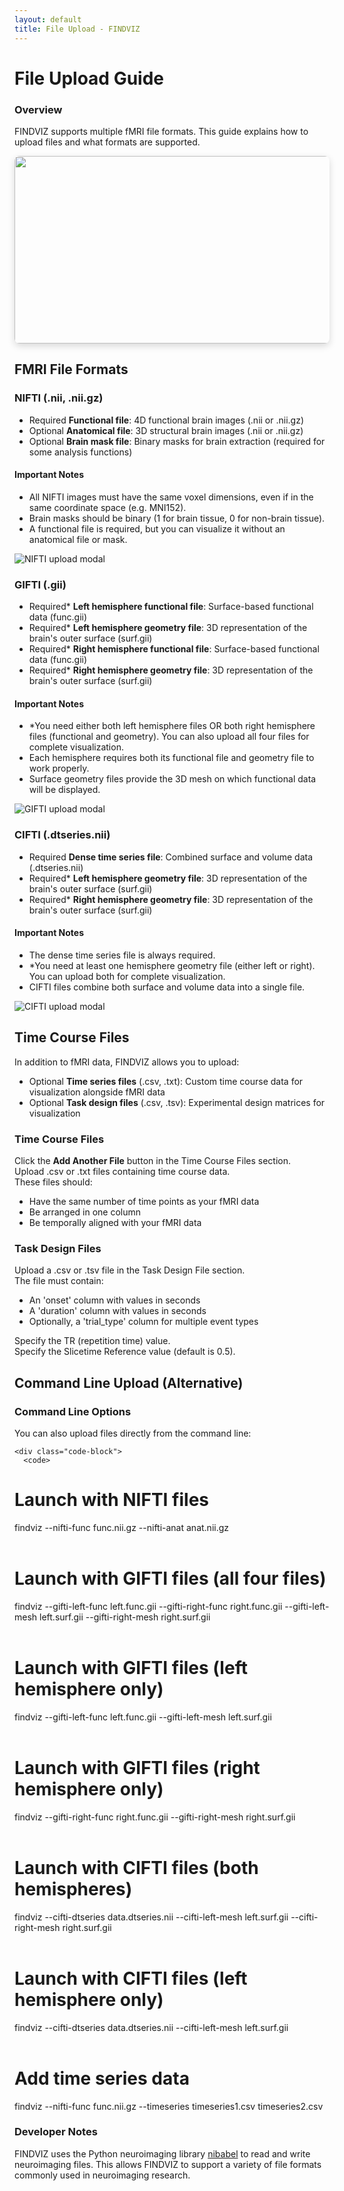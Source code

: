 ```yaml
---
layout: default
title: File Upload - FINDVIZ
---
```


# File Upload Guide

<div class="card">
  <div class="card-header">
    <h3>Overview</h3>
  </div>
  <div class="card-content">
    <p>FINDVIZ supports multiple fMRI file formats. This guide explains how to upload files and what formats are supported.</p>
    <img src='https://raw.githubusercontent.com/tsb46/fmri-findviz-misc/main/gifs/upload.gif' width=600 height=300 style="border-radius: 8px; box-shadow: 0 4px 12px rgba(0,0,0,0.15);">
  </div>
</div>

## FMRI File Formats

<div class="card">
    <div class='content-card'>
        <h3>NIFTI (.nii, .nii.gz)</h3>
        <ul>
            <li class="file-item">
            <span class="file-badge required-badge">Required</span>
            <span class="file-item-content"><strong>Functional file</strong>: 4D functional brain images (.nii or .nii.gz)</span>
            </li>
            <li class="file-item">
            <span class="file-badge optional-badge">Optional</span>
            <span class="file-item-content"><strong>Anatomical file</strong>: 3D structural brain images (.nii or .nii.gz)</span>
            </li>
            <li class="file-item">
            <span class="file-badge optional-badge">Optional</span>
            <span class="file-item-content"><strong>Brain mask file</strong>: Binary masks for brain extraction (required for some analysis functions)</span>
            </li>
        </ul>
        <div class="alert alert-info">
            <h4>Important Notes</h4>
            <ul>
            <li>All NIFTI images must have the same voxel dimensions, even if in the same coordinate space (e.g. MNI152).</li>
            <li>Brain masks should be binary (1 for brain tissue, 0 for non-brain tissue).</li>
            <li>A functional file is required, but you can visualize it without an anatomical file or mask.</li>
            </ul>
        </div>
        <img src='https://raw.githubusercontent.com/tsb46/fmri-findviz-misc/main/pics/upload_modal_nifti.png' alt="NIFTI upload modal">
    </div>
</div>

<div class="card">
    <div class='content-card'>
        <h3>GIFTI (.gii)</h3>
        <ul>
            <li class="file-item">
            <span class="file-badge required-badge">Required*</span>
            <span class="file-item-content"><strong>Left hemisphere functional file</strong>: Surface-based functional data (func.gii)</span>
            </li>
            <li class="file-item">
            <span class="file-badge required-badge">Required*</span>
            <span class="file-item-content"><strong>Left hemisphere geometry file</strong>: 3D representation of the brain's outer surface (surf.gii)</span>
            </li>
            <li class="file-item">
            <span class="file-badge required-badge">Required*</span>
            <span class="file-item-content"><strong>Right hemisphere functional file</strong>: Surface-based functional data (func.gii)</span>
            </li>
            <li class="file-item">
            <span class="file-badge required-badge">Required*</span>
            <span class="file-item-content"><strong>Right hemisphere geometry file</strong>: 3D representation of the brain's outer surface (surf.gii)</span>
            </li>
        </ul>
        <div class="alert alert-info">
            <h4>Important Notes</h4>
            <ul>
            <li>*You need either both left hemisphere files OR both right hemisphere files (functional and geometry). You can also upload all four files for complete visualization.</li>
            <li>Each hemisphere requires both its functional file and geometry file to work properly.</li>
            <li>Surface geometry files provide the 3D mesh on which functional data will be displayed.</li>
            </ul>
        </div>
        <img src='https://raw.githubusercontent.com/tsb46/fmri-findviz-misc/main/pics/upload_modal_gifti.png' alt="GIFTI upload modal">
    </div>
</div>

<div class="card">
    <div class='content-card'>
        <h3>CIFTI (.dtseries.nii)</h3>
        <ul>
            <li class="file-item">
            <span class="file-badge required-badge">Required</span>
            <span class="file-item-content"><strong>Dense time series file</strong>: Combined surface and volume data (.dtseries.nii)</span>
            </li>
            <li class="file-item">
            <span class="file-badge required-badge">Required*</span>
            <span class="file-item-content"><strong>Left hemisphere geometry file</strong>: 3D representation of the brain's outer surface (surf.gii)</span>
            </li>
            <li class="file-item">
            <span class="file-badge required-badge">Required*</span>
            <span class="file-item-content"><strong>Right hemisphere geometry file</strong>: 3D representation of the brain's outer surface (surf.gii)</span>
            </li>
        </ul>
        <div class="alert alert-info">
            <h4>Important Notes</h4>
            <ul>
            <li>The dense time series file is always required.</li>
            <li>*You need at least one hemisphere geometry file (either left or right). You can upload both for complete visualization.</li>
            <li>CIFTI files combine both surface and volume data into a single file.</li>
            </ul>
        </div>
        <img src='https://raw.githubusercontent.com/tsb46/fmri-findviz-misc/main/pics/upload_modal_cifti.png' alt="CIFTI upload modal">
    </div>
</div>

## Time Course Files

<div class="card">
  <div class="card-content">
    <p>In addition to fMRI data, FINDVIZ allows you to upload:</p>
    <ul>
      <li class="file-item">
        <span class="file-badge optional-badge">Optional</span>
        <span class="file-item-content"><strong>Time series files</strong> (.csv, .txt): Custom time course data for visualization alongside fMRI data</span>
      </li>
      <li class="file-item">
        <span class="file-badge optional-badge">Optional</span>
        <span class="file-item-content"><strong>Task design files</strong> (.csv, .tsv): Experimental design matrices for visualization</span>
      </li>
    </ul>
  </div>
</div>

<div class="card">
  <div class="card-header">
    <h3>Time Course Files</h3>
  </div>
  <div class="card-content">
    <div class="steps-container">
      <div class="step">Click the <strong>Add Another File</strong> button in the Time Course Files section.</div>
      <div class="step">Upload .csv or .txt files containing time course data.</div>
      <div class="step">
        These files should:
        <ul>
          <li>Have the same number of time points as your fMRI data</li>
          <li>Be arranged in one column</li>
          <li>Be temporally aligned with your fMRI data</li>
        </ul>
      </div>
    </div>
  </div>
</div>

<div class="card">
  <div class="card-header">
    <h3>Task Design Files</h3>
  </div>
  <div class="card-content">
    <div class="steps-container">
      <div class="step">Upload a .csv or .tsv file in the Task Design File section.</div>
      <div class="step">
        The file must contain:
        <ul>
          <li>An 'onset' column with values in seconds</li>
          <li>A 'duration' column with values in seconds</li>
          <li>Optionally, a 'trial_type' column for multiple event types</li>
        </ul>
      </div>
      <div class="step">Specify the TR (repetition time) value.</div>
      <div class="step">Specify the Slicetime Reference value (default is 0.5).</div>
    </div>
  </div>
</div>

## Command Line Upload (Alternative)

<div class="card">
  <div class="card-header">
    <h3>Command Line Options</h3>
  </div>
  <div class="card-content">
    <p>You can also upload files directly from the command line:</p>

    <div class="code-block">
      <code>
# Launch with NIFTI files<br>
findviz --nifti-func func.nii.gz --nifti-anat anat.nii.gz<br>
<br>
# Launch with GIFTI files (all four files)<br>
findviz --gifti-left-func left.func.gii --gifti-right-func right.func.gii --gifti-left-mesh left.surf.gii --gifti-right-mesh right.surf.gii<br>
<br>
# Launch with GIFTI files (left hemisphere only)<br>
findviz --gifti-left-func left.func.gii --gifti-left-mesh left.surf.gii<br>
<br>
# Launch with GIFTI files (right hemisphere only)<br>
findviz --gifti-right-func right.func.gii --gifti-right-mesh right.surf.gii<br>
<br>
# Launch with CIFTI files (both hemispheres)<br>
findviz --cifti-dtseries data.dtseries.nii --cifti-left-mesh left.surf.gii --cifti-right-mesh right.surf.gii<br>
<br>
# Launch with CIFTI files (left hemisphere only)<br>
findviz --cifti-dtseries data.dtseries.nii --cifti-left-mesh left.surf.gii<br>
<br>
# Add time series data<br>
findviz --nifti-func func.nii.gz --timeseries timeseries1.csv timeseries2.csv
      </code>
    </div>
  </div>
</div>

<div class="card">
  <div class="card-header">
    <h3>Developer Notes</h3>
  </div>
  <div class="card-content">
    <p>FINDVIZ uses the Python neuroimaging library <a href="https://nipy.org/nibabel/">nibabel</a> to read and write neuroimaging files. This allows FINDVIZ to support a variety of file formats commonly used in neuroimaging research.</p>
  </div>
</div>